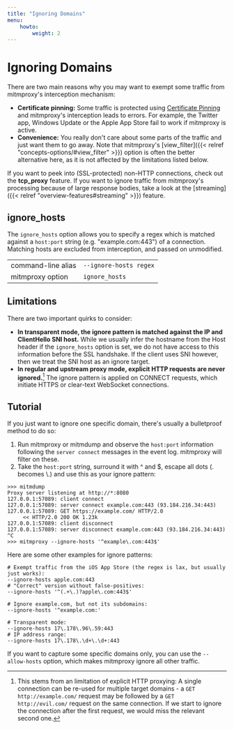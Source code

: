 ```yaml
---
title: "Ignoring Domains"
menu:
    howto:
        weight: 2
---
```


# Ignoring Domains

There are two main reasons why you may want to exempt some traffic from
mitmproxy's interception mechanism:

- **Certificate pinning:** Some traffic is protected using [Certificate
  Pinning](https://security.stackexchange.com/questions/29988/what-is-certificate-pinning)
  and mitmproxy's interception leads to errors. For example, the Twitter app,
  Windows Update or the Apple App Store fail to work if mitmproxy is active.
- **Convenience:** You really don't care about some parts of the traffic and
  just want them to go away. Note that mitmproxy's [view_filter]({{< relref "concepts-options/#view_filter" >}}) option is often the better alternative here, as it is not affected by the limitations listed below.

If you want to peek into (SSL-protected) non-HTTP connections, check out the
**tcp_proxy** feature. If you want to ignore traffic from mitmproxy's processing
because of large response bodies, take a look at the [streaming]({{< relref "overview-features#streaming" >}}) feature.

## ignore_hosts

The `ignore_hosts` option allows you to specify a regex which is matched against
a `host:port` string (e.g. "example.com:443") of a connection. Matching hosts
are excluded from interception, and passed on unmodified.

|                    |                                                                    |
| ------------------ | ------------------------------------------------------------------ |
| command-line alias | `--ignore-hosts regex`                                             |
| mitmproxy option   | `ignore_hosts` |

## Limitations

There are two important quirks to consider:

- **In transparent mode, the ignore pattern is matched against the IP and
  ClientHello SNI host.** While we usually infer the hostname from the Host
  header if the `ignore_hosts` option is set, we do not have access to this
  information before the SSL handshake. If the client uses SNI however, then we
  treat the SNI host as an ignore target.
- **In regular and upstream proxy mode, explicit HTTP requests are never
  ignored.**[^1] The ignore pattern is applied on CONNECT requests, which
  initiate HTTPS or clear-text WebSocket connections.

## Tutorial

If you just want to ignore one specific domain, there's usually a bulletproof
method to do so:

1. Run mitmproxy or mitmdump and observe the `host:port`
   information following the `server connect` messages in the event log.
   mitmproxy will filter on these.
2. Take the `host:port` string, surround it with ^ and $, escape all dots (.
    becomes \\.) and use this as your ignore pattern:

```
>>> mitmdump
Proxy server listening at http://*:8080
127.0.0.1:57089: client connect
127.0.0.1:57089: server connect example.com:443 (93.184.216.34:443)
127.0.0.1:57089: GET https://example.com/ HTTP/2.0
     << HTTP/2.0 200 OK 1.23k
127.0.0.1:57089: client disconnect
127.0.0.1:57089: server disconnect example.com:443 (93.184.216.34:443)
^C
>>> mitmproxy --ignore-hosts '^example\.com:443$'
```

Here are some other examples for ignore patterns:

```
# Exempt traffic from the iOS App Store (the regex is lax, but usually just works):
--ignore-hosts apple.com:443
# "Correct" version without false-positives:
--ignore-hosts '^(.+\.)?apple\.com:443$'

# Ignore example.com, but not its subdomains:
--ignore-hosts '^example.com:'

# Transparent mode:
--ignore-hosts 17\.178\.96\.59:443
# IP address range:
--ignore-hosts 17\.178\.\d+\.\d+:443
```

If you want to capture some specific domains only, you can use the `--allow-hosts` option, which makes mitmproxy
ignore all other traffic.

[^1]: This stems from an limitation of explicit HTTP proxying: A single connection
      can be re-used for multiple target domains - a `GET http://example.com/`
      request may be followed by a `GET http://evil.com/` request on the same
      connection. If we start to ignore the connection after the first request, we
      would miss the relevant second one.
